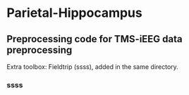 # Parietal-Hippocampus

## Preprocessing code for TMS-iEEG data preprocessing

Extra toolbox: Fieldtrip (ssss), added in the same directory.

### ssss
